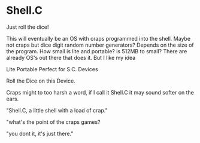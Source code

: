 # Shell.C

Just roll the dice!

This will eventually be an OS with craps programmed into the shell.
Maybe not craps but dice digit random number generators?
Depends on the size of the program.
How small is lite and portable?
is 512MB to small?
There are already OS's out there that does it.
But I like my idea

Lite Portable Perfect for S.C. Devices

Roll the Dice on this Device.

Craps might to too harsh a word, if I call it Shell.C it may sound softer on the ears.

"Shell.C, a little shell with a load of crap."

"what's the point of the craps games?

"you dont it, it's just there."
